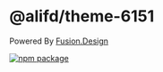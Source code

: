 # @alifd/theme-6151

Powered By [Fusion.Design](https://fusion.design/)

[![npm package](https://img.shields.io/npm/v/@alifd/next-theme-webpack-plugin.svg?style=flat-square)](https://www.npmjs.org/package/@alifd/theme-6151)

